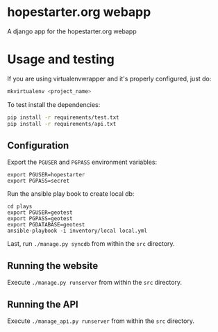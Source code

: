 hopestarter.org webapp
======================

A django app for the hopestarter.org webapp

# Usage and testing

If you are using virtualenvwrapper and it's properly configured, just do:

```bash
mkvirtualenv <project_name>
```

To test install the dependencies:

```bash
pip install -r requirements/test.txt
pip install -r requirements/api.txt
```

## Configuration

Export the `PGUSER` and `PGPASS` environment variables:

```
export PGUSER=hopestarter
export PGPASS=secret
```

Run the ansible play book to create local db:

```
cd plays
export PGUSER=geotest
export PGPASS=geotest
export PGDATABASE=geotest
ansible-playbook -i inventory/local local.yml
```

Last, run `./manage.py syncdb` from within the `src` directory.

## Running the website

Execute `./manage.py runserver` from within the `src` directory.

## Running the API

Execute `./manage_api.py runserver` from within the `src` directory.
